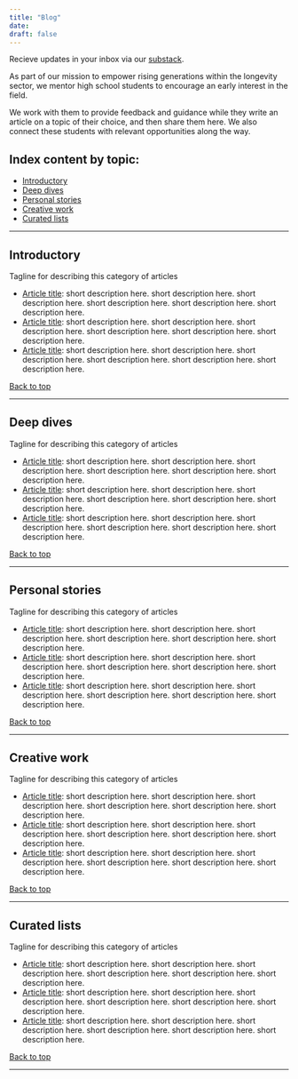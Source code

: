 ```yaml
---
title: "Blog"
date: 
draft: false
---
```


Recieve updates in your inbox via our [substack](https://longevityxplorer.substack.com/). 

As part of our mission to empower rising generations within the longevity sector, we mentor high school students to encourage an early interest in the field. 

We work with them to provide feedback and guidance while they write an article on a topic of their choice, and then share them here. We also connect these students with relevant opportunities along the way. 

## Index content by topic: 
- [Introductory](#introductory)
- [Deep dives](#deep-dives)
- [Personal stories](#personal-stories)
- [Creative work](#creative-work)
- [Curated lists](#curated-lists)

---

## Introductory
Tagline for describing this category of articles 

- [Article title](https://longevityxplorer.substack.com/): short description here. short description here. short description here. short description here. short description here. short description here.
- [Article title](https://longevityxplorer.substack.com/): short description here. short description here. short description here. short description here. short description here. short description here.
- [Article title](https://longevityxplorer.substack.com/): short description here. short description here. short description here. short description here. short description here. short description here.

[Back to top](#index-content-by-topic)

---

## Deep dives
Tagline for describing this category of articles 

- [Article title](https://longevityxplorer.substack.com/): short description here. short description here. short description here. short description here. short description here. short description here.
- [Article title](https://longevityxplorer.substack.com/): short description here. short description here. short description here. short description here. short description here. short description here.
- [Article title](https://longevityxplorer.substack.com/): short description here. short description here. short description here. short description here. short description here. short description here.

[Back to top](#index-content-by-topic)

---

## Personal stories
Tagline for describing this category of articles 

- [Article title](https://longevityxplorer.substack.com/): short description here. short description here. short description here. short description here. short description here. short description here.
- [Article title](https://longevityxplorer.substack.com/): short description here. short description here. short description here. short description here. short description here. short description here.
- [Article title](https://longevityxplorer.substack.com/): short description here. short description here. short description here. short description here. short description here. short description here.

[Back to top](#index-content-by-topic)

---

## Creative work
Tagline for describing this category of articles 

- [Article title](https://longevityxplorer.substack.com/): short description here. short description here. short description here. short description here. short description here. short description here.
- [Article title](https://longevityxplorer.substack.com/): short description here. short description here. short description here. short description here. short description here. short description here.
- [Article title](https://longevityxplorer.substack.com/): short description here. short description here. short description here. short description here. short description here. short description here.

[Back to top](#index-content-by-topic)

---

## Curated lists
Tagline for describing this category of articles 

- [Article title](https://longevityxplorer.substack.com/): short description here. short description here. short description here. short description here. short description here. short description here.
- [Article title](https://longevityxplorer.substack.com/): short description here. short description here. short description here. short description here. short description here. short description here.
- [Article title](https://longevityxplorer.substack.com/): short description here. short description here. short description here. short description here. short description here. short description here.
  
    
[Back to top](#index-content-by-topic)

---
